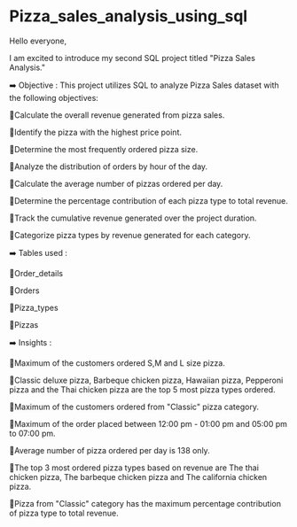 # Pizza_sales_analysis_using_sql
Hello everyone,

I am excited to introduce my second SQL project titled "Pizza Sales Analysis."


➡️ Objective : This project utilizes SQL to analyze Pizza Sales dataset with the following objectives:

🔸Calculate the overall revenue generated from pizza sales.

🔸Identify the pizza with the highest price point.

🔸Determine the most frequently ordered pizza size.

🔸Analyze the distribution of orders by hour of the day.

🔸Calculate the average number of pizzas ordered per day.

🔸Determine the percentage contribution of each pizza type to total revenue.

🔸Track the cumulative revenue generated over the project duration.

🔸Categorize pizza types by revenue generated for each category.


➡️ Tables used : 


🔸Order_details

🔸Orders

🔸Pizza_types

🔸Pizzas


➡️ Insights :


🔸Maximum of the customers ordered S,M and L size pizza.

🔸Classic deluxe pizza, Barbeque chicken pizza, Hawaiian pizza, Pepperoni pizza and the Thai chicken pizza are the top 5 most pizza types ordered.

🔸Maximum of the customers ordered from "Classic" pizza category.

🔸Maximum of the order placed between 12:00 pm - 01:00 pm and 05:00 pm to 07:00 pm.

🔸Average number of pizza ordered per day is 138 only.

🔸The top 3 most ordered pizza types based on revenue are The thai chicken pizza, The barbeque chicken pizza and The california chicken pizza.

🔸Pizza from "Classic" category has the maximum percentage contribution of pizza type to total revenue.
